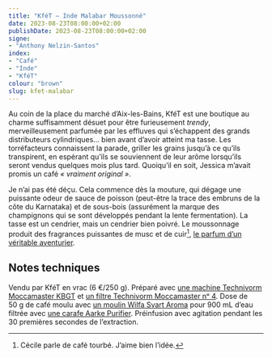 ```yaml
---
title: "KféT — Inde Malabar Moussonné"
date: 2023-08-23T08:00:00+02:00
publishDate: 2023-08-23T08:00:00+02:00
signe:
- "Anthony Nelzin-Santos"
index:
- "Café"
- "Inde"
- "KféT"
colour: "brown"
slug: kfet-malabar
---
```


Au coin de la place du marché d’Aix-les-Bains, KféT est une boutique au charme suffisamment désuet pour être furieusement *trendy*, merveilleusement parfumée par les effluves qui s’échappent des grands distributeurs cylindriques… bien avant d’avoir atteint ma tasse. Les torréfacteurs connaissent la parade, griller les grains jusqu’à ce qu’ils transpirent, en espérant qu’ils se souviennent de leur arôme lorsqu’ils seront vendus quelques mois plus tard. Quoiqu’il en soit, Jessica m’avait promis un café *« vraiment original »*.

Je n’ai pas été déçu. Cela commence dès la mouture, qui dégage une puissante odeur de sauce de poisson (peut-être la trace des embruns de la côte du Karnataka) et de sous-bois (assurément la marque des champignons qui se sont développés pendant la lente fermentation). La tasse est un cendrier, mais un cendrier bien poivré. Le moussonnage produit des fragrances puissantes de musc et de cuir[^1], [le parfum d’un véritable aventurier](https://zinzolin.fr/tasses/cafes-tchanque-aventure/ "Cafés Tchanqué — L’aventurier | Zinzolin").

## Notes techniques

Vendu par KféT en vrac (6 €/250 g). Préparé avec [une machine Technivorm Moccamaster KBGT](https://amzn.to/3oKQ0KJ) et [un filtre Technivorm Moccamaster nᵒ 4](https://amzn.to/3mamexu). Dose de 50 g de café moulu avec [un moulin Wilfa Svart Aroma](https://amzn.to/38zVkdx) pour 900 mL d’eau filtrée avec [une carafe Aarke Purifier](https://amzn.to/3YJFCpU). Préinfusion avec agitation pendant les 30 premières secondes de l’extraction.

[^1]: Cécile parle de café tourbé. J’aime bien l’idée.